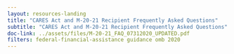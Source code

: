 ```yaml
---
layout: resources-landing
title: "CARES Act and M-20-21 Recipient Frequently Asked Questions"
subtitle: "CARES Act and M-20-21 Recipient Frequently Asked Questions"
doc-link: ../assets/files/M-20-21_FAQ_07312020_UPDATED.pdf
filters: federal-financial-assistance guidance omb 2020
---
```


<a href="{{ site.baseurl }}/assets/files/M-20-21_FAQ_07312020_UPDATED.pdf"></a>
